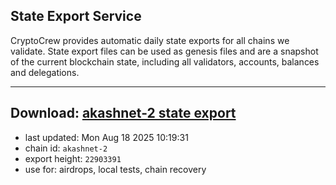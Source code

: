 ## State Export Service
CryptoCrew provides automatic daily state exports for all chains we validate. State export files can be used as genesis files and are a snapshot of the current blockchain state, including all validators, accounts, balances and delegations.

---
**Download: [akashnet-2 state export](https://dl-eu2.ccvalidators.com/SERVICE/akash/akashnet-2_export_22903391.json)**
---

- last updated: Mon Aug 18 2025 10:19:31
- chain id: `akashnet-2`
- export height: `22903391`
- use for: airdrops, local tests, chain recovery
